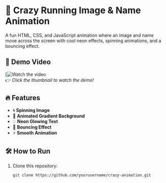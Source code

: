 # 🚀 Crazy Running Image & Name Animation  

A fun HTML, CSS, and JavaScript animation where an image and name move across the screen with cool neon effects, spinning animations, and a bouncing effect.  

## 🎥 Demo Video  
[![Watch the video](https://github.com/user-attachments/assets/edcf1505-3022-43ea-8cee-88c4de98739a)  
👉 *Click the thumbnail to watch the demo!*  

## 🔥 Features  
- 🌀 **Spinning Image**  
- 🌈 **Animated Gradient Background**  
- 💡 **Neon Glowing Text**  
- 🚀 **Bouncing Effect**  
- ⚡ **Smooth Animation**  

## 🛠️ How to Run  
1. Clone this repository:  
   ```sh
   git clone https://github.com/yourusername/crazy-animation.git